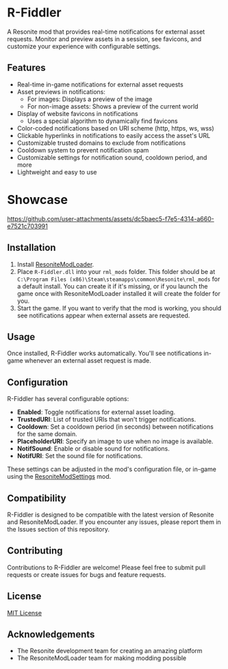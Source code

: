 # R-Fiddler

A Resonite mod that provides real-time notifications for external asset requests. 
Monitor and preview assets in a session, see favicons, and customize your experience with configurable settings.

## Features

- Real-time in-game notifications for external asset requests
- Asset previews in notifications:
  - For images: Displays a preview of the image
  - For non-image assets: Shows a preview of the current world
- Display of website favicons in notifications
  - Uses a special algorithm to dynamically find favicons
- Color-coded notifications based on URI scheme (http, https, ws, wss)
- Clickable hyperlinks in notifications to easily access the asset's URL
- Customizable trusted domains to exclude from notifications
- Cooldown system to prevent notification spam
- Customizable settings for notification sound, cooldown period, and more
- Lightweight and easy to use

# Showcase

https://github.com/user-attachments/assets/dc5baec5-f7e5-4314-a660-e7521c703991

## Installation

1. Install [ResoniteModLoader](https://github.com/resonite-modding-group/ResoniteModLoader).
2. Place `R-Fiddler.dll` into your `rml_mods` folder. This folder should be at `C:\Program Files (x86)\Steam\steamapps\common\Resonite\rml_mods` for a default install. You can create it if it's missing, or if you launch the game once with ResoniteModLoader installed it will create the folder for you.
3. Start the game. If you want to verify that the mod is working, you should see notifications appear when external assets are requested.

## Usage

Once installed, R-Fiddler works automatically. You'll see notifications in-game whenever an external asset request is made.

## Configuration

R-Fiddler has several configurable options:

- **Enabled**: Toggle notifications for external asset loading.
- **TrustedURI**: List of trusted URIs that won't trigger notifications.
- **Cooldown**: Set a cooldown period (in seconds) between notifications for the same domain.
- **PlaceholderURI**: Specify an image to use when no image is available.
- **NotifSound**: Enable or disable sound for notifications.
- **NotifURI**: Set the sound file for notifications.

These settings can be adjusted in the mod's configuration file, or in-game using the [ResoniteModSettings](https://github.com/badhaloninja/ResoniteModSettings) mod.

## Compatibility

R-Fiddler is designed to be compatible with the latest version of Resonite and ResoniteModLoader. If you encounter any issues, please report them in the Issues section of this repository.

## Contributing

Contributions to R-Fiddler are welcome! Please feel free to submit pull requests or create issues for bugs and feature requests.

## License

[MIT License](https://github.com/HGCommunity/R-Fiddler/blob/master/LICENSE.txt)

## Acknowledgements

- The Resonite development team for creating an amazing platform
- The ResoniteModLoader team for making modding possible
